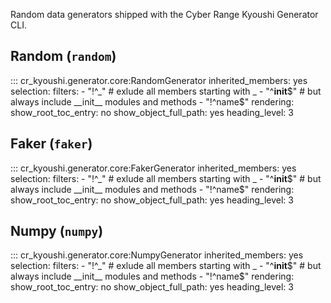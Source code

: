 Random data generators shipped with the Cyber Range Kyoushi Generator CLI.

## Random (`random`)

::: cr_kyoushi.generator.core:RandomGenerator
    inherited_members: yes
    selection:
        filters:
            - "!^_"  # exlude all members starting with _
            - "^__init__$"  # but always include __init__ modules and methods
            - "!^name$"
    rendering:
        show_root_toc_entry: no
        show_object_full_path: yes
        heading_level: 3

## Faker (`faker`)

::: cr_kyoushi.generator.core:FakerGenerator
    inherited_members: yes
    selection:
        filters:
            - "!^_"  # exlude all members starting with _
            - "^__init__$"  # but always include __init__ modules and methods
            - "!^name$"
    rendering:
        show_root_toc_entry: no
        show_object_full_path: yes
        heading_level: 3

## Numpy (`numpy`)

::: cr_kyoushi.generator.core:NumpyGenerator
    inherited_members: yes
    selection:
        filters:
            - "!^_"  # exlude all members starting with _
            - "^__init__$"  # but always include __init__ modules and methods
            - "!^name$"
    rendering:
        show_root_toc_entry: no
        show_object_full_path: yes
        heading_level: 3
